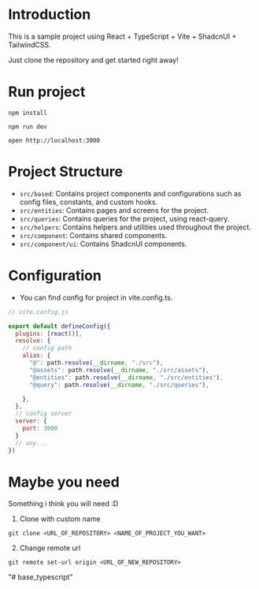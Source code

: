 # Introduction
This is a sample project using React + TypeScript + Vite + ShadcnUI + TailwindCSS.

Just clone the repository and get started right away!

# Run project

`npm install`

`npm run dev`

`open http://localhost:3000`


# Project Structure

- `src/based`: Contains project components and configurations such as config files, constants, and custom hooks.
- `src/entities`: Contains pages and screens for the project.
- `src/queries`: Contains queries for the project, using react-query.
- `src/helpers`: Contains helpers and utilities used throughout the project.
- `src/component`: Contains shared components.
- `src/component/ui`: Contains ShadcnUI components.

# Configuration

- You can find config for project in vite.config.ts.

```js
// vite.config.js

export default defineConfig({
  plugins: [react()],
  resolve: {
    // config path 
    alias: {
      "@": path.resolve(__dirname, "./src"),
      "@assets": path.resolve(__dirname, "./src/assets"),
      "@entities": path.resolve(__dirname, "./src/entities"),
      "@query": path.resolve(__dirname, "./src/queries"),

    },
  },
  // config server
  server: {
    port: 3000
  }
  // any... 
})

```

# Maybe you need 

Something i think you will need :D

1. Clone with custom name 

`git clone <URL_OF_REPOSITORY> <NAME_OF_PROJECT_YOU_WANT>`

2. Change remote url

`git remote set-url origin <URL_OF_NEW_REPOSITORY>`


"# base_typescript" 

